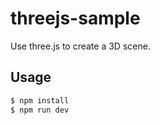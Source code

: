 # threejs-sample

Use three.js to create a 3D scene.

## Usage

```bash
$ npm install
$ npm run dev
```
